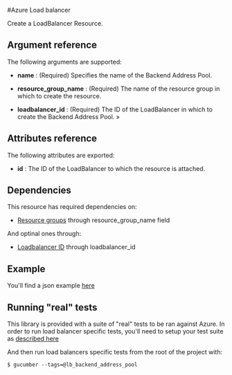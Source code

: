 #Azure Load balancer

Create a LoadBalancer Resource.


## Argument reference

The following arguments are supported:

- **name** : (Required) Specifies the name of the Backend Address Pool.

- **resource_group_name** : (Required) The name of the resource group in which to create the resource.

- **loadbalancer_id** : (Required) The ID of the LoadBalancer in which to create the Backend Address Pool.
»

## Attributes reference

The following attributes are exported:

- **id** : The ID of the LoadBalancer to which the resource is attached.


## Dependencies

This resource has required dependencies on:

- [Resource groups](../resourcegroup/) through resource_group_name field

And optinal ones through:

- [Loadbalancer ID](../lb/) through loadbalancer_id

## Example

You'll find a json example [here](../../../internal/definitions/lb_create.json)

## Running "real" tests

This library is provided with a suite of "real" tests to be ran against Azure. In order to run load balancer specific tests, you'll need to setup your test suite as [described here](../../../internal/)

And then run load balancers specific tests from the root of the project with:

```
$ gucumber --tags=@lb_backend_address_pool
